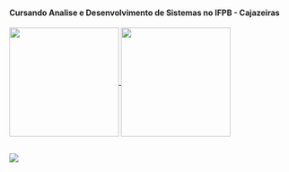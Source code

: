
#### Cursando Analise e Desenvolvimento de Sistemas no IFPB - Cajazeiras

  <div>
    <a href = "https://github.com/CiceroLucas">
    <img height="195em" align="center" src="https://github-readme-stats.vercel.app/api?username=CiceroLucas&&show_icons=true&title_color=ffffff&icon_color=bb2acf&text_color=daf7dc&bg_color=151515"/>
    <img height="195em" align="center" src="https://github-readme-stats.vercel.app/api/top-langs/?username=CiceroLucas&langs_count=8&theme=dark"/>
  </div>

##
  
 <div>
    <a href="TheLuskera#4960"><img src= "https://img.shields.io/badge/Discord-7289DA?style=for-the-badge&logo=discord&logoColor=white"</a>
 </div>

